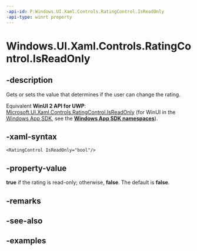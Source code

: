 ```yaml
---
-api-id: P:Windows.UI.Xaml.Controls.RatingControl.IsReadOnly
-api-type: winrt property
---
```


<!-- Property syntax.
public bool IsReadOnly { get;  set; }
-->

# Windows.UI.Xaml.Controls.RatingControl.IsReadOnly

## -description

Gets or sets the value that determines if the user can change the rating.

Equivalent **WinUI 2 API for UWP**: [Microsoft.UI.Xaml.Controls.RatingControl.IsReadOnly](/windows/winui/api/microsoft.ui.xaml.controls.ratingcontrol.isreadonly) (for WinUI in the [Windows App SDK](/windows/apps/windows-app-sdk/), see the **[Windows App SDK namespaces](/windows/windows-app-sdk/api/winrt/)**).

## -xaml-syntax

```xaml
<RatingControl IsReadOnly="bool"/>
```

## -property-value

**true** if the rating is read-only; otherwise, **false**. The default is **false**.

## -remarks

## -see-also

## -examples

